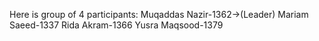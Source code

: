 Here is group of 4 participants:
Muqaddas Nazir-1362->(Leader)
Mariam Saeed-1337
Rida Akram-1366
Yusra Maqsood-1379
